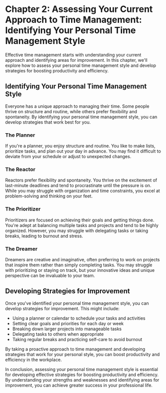 Chapter 2: Assessing Your Current Approach to Time Management: Identifying Your Personal Time Management Style
==============================================================================================================

Effective time management starts with understanding your current approach and identifying areas for improvement. In this chapter, we'll explore how to assess your personal time management style and develop strategies for boosting productivity and efficiency.

Identifying Your Personal Time Management Style
-----------------------------------------------

Everyone has a unique approach to managing their time. Some people thrive on structure and routine, while others prefer flexibility and spontaneity. By identifying your personal time management style, you can develop strategies that work best for you.

### The Planner

If you're a planner, you enjoy structure and routine. You like to make lists, prioritize tasks, and plan out your day in advance. You may find it difficult to deviate from your schedule or adjust to unexpected changes.

### The Reactor

Reactors prefer flexibility and spontaneity. You thrive on the excitement of last-minute deadlines and tend to procrastinate until the pressure is on. While you may struggle with organization and time constraints, you excel at problem-solving and thinking on your feet.

### The Prioritizer

Prioritizers are focused on achieving their goals and getting things done. You're adept at balancing multiple tasks and projects and tend to be highly organized. However, you may struggle with delegating tasks or taking breaks, leading to burnout and stress.

### The Dreamer

Dreamers are creative and imaginative, often preferring to work on projects that inspire them rather than simply completing tasks. You may struggle with prioritizing or staying on track, but your innovative ideas and unique perspective can be invaluable to your team.

Developing Strategies for Improvement
-------------------------------------

Once you've identified your personal time management style, you can develop strategies for improvement. This might include:

* Using a planner or calendar to schedule your tasks and activities
* Setting clear goals and priorities for each day or week
* Breaking down larger projects into manageable tasks
* Delegating tasks to others when appropriate
* Taking regular breaks and practicing self-care to avoid burnout

By taking a proactive approach to time management and developing strategies that work for your personal style, you can boost productivity and efficiency in the workplace.

In conclusion, assessing your personal time management style is essential for developing effective strategies for boosting productivity and efficiency. By understanding your strengths and weaknesses and identifying areas for improvement, you can achieve greater success in your professional life.
